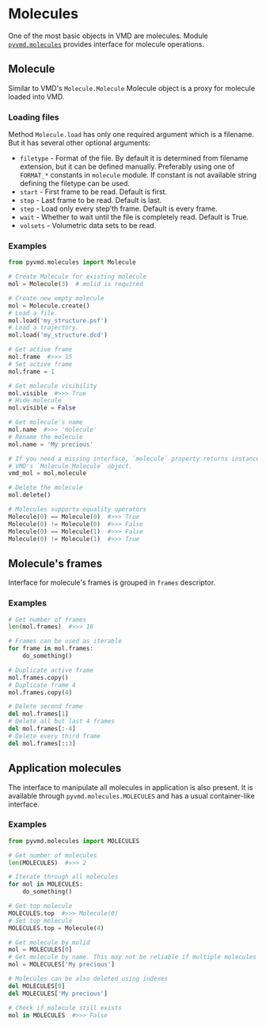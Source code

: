 # Molecules #

One of the most basic objects in VMD are molecules. Module [`pyvmd.molecules`](../pyvmd/molecules.py) provides interface
for molecule operations.

## Molecule ##
Similar to VMD's `Molecule.Molecule` Molecule object is a proxy for molecule loaded into VMD.

### Loading files ###
Method `Molecule.load` has only one required argument which is a filename. But it has several other optional arguments:
 * `filetype` - Format of the file. By default it is determined from filename extension, but it can be defined manually.
    Preferably using one of `FORMAT_*` constants in `molecule` module. If constant is not available string defining the
    filetype can be used.
 * `start` - First frame to be read. Default is first.
 * `stop` - Last frame to be read. Default is last.
 * `step` - Load only every step'th frame. Default is every frame.
 * `wait` - Whether to wait until the file is completely read. Default is True.
 * `volsets` - Volumetric data sets to be read.

### Examples ###
```python
from pyvmd.molecules import Molecule

# Create Molecule for existing molecule
mol = Molecule(3)  # molid is required

# Create new empty molecule
mol = Molecule.create()
# Load a file.
mol.load('my_structure.psf')
# Load a trajectory.
mol.load('my_structure.dcd')

# Get active frame
mol.frame  #>>> 15
# Set active frame
mol.frame = 1

# Get molecule visibility
mol.visible  #>>> True
# Hide molecule
mol.visible = False

# Get molecule's name
mol.name  #>>> 'molecule'
# Rename the molecule
mol.name = 'My precious'

# If you need a missing interface, `molecule` property returns instance of
# VMD's `Molecule.Molecule` object.
vmd_mol = mol.molecule

# Delete the molecule
mol.delete()

# Molecules supports equality operators
Molecule(0) == Molecule(0)  #>>> True
Molecule(0) != Molecule(0)  #>>> False
Molecule(0) == Molecule(1)  #>>> False
Molecule(0) != Molecule(1)  #>>> True
```

## Molecule's frames ##
Interface for molecule's frames is grouped in `frames` descriptor.

### Examples ###
```python
# Get number of frames
len(mol.frames)  #>>> 16

# Frames can be used as iterable
for frame in mol.frames:
    do_something()

# Duplicate active frame
mol.frames.copy()
# Duplicate frame 4
mol.frames.copy(4)

# Delete second frame
del mol.frames[1]
# Delete all but last 4 frames
del mol.frames[:-4]
# Delete every third frame
del mol.frames[::3]
```

## Application molecules ##
The interface to manipulate all molecules in application is also present. It is available through
`pyvmd.molecules.MOLECULES` and has a usual container-like interface.

### Examples ###
```python
from pyvmd.molecules import MOLECULES

# Get number of molecules
len(MOLECULES)  #>>> 2

# Iterate through all molecules
for mol in MOLECULES:
    do_something()

# Get top molecule
MOLECULES.top  #>>> Molecule(0)
# Set top molecule
MOLECULES.top = Molecule(4)

# Get molecule by molid
mol = MOLECULES[0]
# Get molecule by name. This may not be reliable if multiple molecules with the same name is present.
mol = MOLECULES['My precious']

# Molecules can be also deleted using indexes
del MOLECULES[0]
del MOLECULES['My precious']

# Check if molecule still exists
mol in MOLECULES  #>>> False
```
